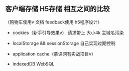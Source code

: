 ## 客户端存储 H5存储  相互之间的比较
（购物车使用v 文档 feedback使用 h5程序设计）
- cookies（新手引导效果v）
    请求带上
    大小4k
    主域名污染

- localStorage && sessionStorage
自己实现过期控制

- application cache（慕课网有实战项目v）

- indexedDB WebSQL

